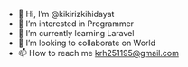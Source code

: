 - 👋 Hi, I’m @kikirizkihidayat
- 👀 I’m interested in Programmer
- 🌱 I’m currently learning Laravel
- 💞️ I’m looking to collaborate on World
- 📫 How to reach me krh251195@gmail.com

<!---
kikirizkihidayat/kikirizkihidayat is a ✨ special ✨ repository because its `README.md` (this file) appears on your GitHub profile.
You can click the Preview link to take a look at your changes.
--->
